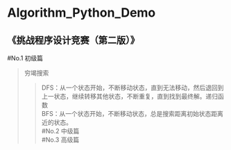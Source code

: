 # Algorithm_Python_Demo
《挑战程序设计竞赛（第二版）》
------------------------
#No.1 初级篇<br>
>穷竭搜索<br>
>>DFS：从一个状态开始，不断移动状态，直到无法移动，然后退回到上一状态，继续转移其他状态，不断重复，直到找到最终解。递归函数<br>
>>BFS：从一个状态开始，不断移动状态，总是搜索距离初始状态距离近的状态。<br>
#No.2 中级篇<br>
#No.3 高级篇<br>
